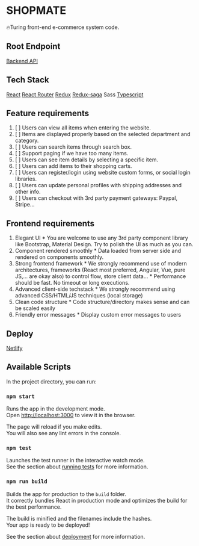 # SHOPMATE
🔥Turing front-end e-commerce system code.

## Root Endpoint
[Backend API](https://backendapi.turing.com/docs/#/)

## Tech Stack
[React](https://reactjs.org/)
[React Router](https://www.npmjs.com/package/react-router-dom)
[Redux](https://www.npmjs.com/package/redux)
[Redux-saga](https://www.npmjs.com/package/redux-saga)
Sass
[Typescript](https://www.npmjs.com/package/typescript)

## Feature requirements
1. [ ] Users can view all items when entering the website.
2. [ ] Items are displayed properly based on the selected department and category.
3. [ ] Users can search items through search box.
4. [ ] Support paging if we have too many items.
5. [ ] Users can see item details by selecting a specific item.
6. [ ] Users can add items to their shopping carts.
7. [ ] Users can register/login using website custom forms, or social login libraries.
8. [ ] Users can update personal profiles with shipping addresses and other info.
9. [ ] Users can checkout with 3rd party payment gateways: Paypal, Stripe…


## Frontend requirements
  1. Elegant UI
    * You are welcome to use any 3rd party component library like Bootstrap, Material Design. Try to polish the UI as much as you can.
  2. Component rendered smoothly
    * Data loaded from server side and rendered on components smoothly.
  3. Strong frontend framework
    * We strongly recommend use of modern architectures, frameworks (React most preferred, Angular, Vue, pure JS,... are okay also) to control flow, store client data…
    * Performance should be fast. No timeout or long executions.
  4. Advanced client-side techstack
    * We strongly recommend using advanced CSS/HTML/JS techniques (local storage)
  5. Clean code structure
    * Code structure/directory makes sense and can be scaled easily
  6. Friendly error messages
    * Display custom error messages to users

## Deploy
[Netlify](https://condescending-wilson-7ab496.netlify.com/)

## Available Scripts

In the project directory, you can run:

### `npm start`

Runs the app in the development mode.<br>
Open [http://localhost:3000](http://localhost:3000) to view it in the browser.

The page will reload if you make edits.<br>
You will also see any lint errors in the console.

### `npm test`

Launches the test runner in the interactive watch mode.<br>
See the section about [running tests](https://facebook.github.io/create-react-app/docs/running-tests) for more information.

### `npm run build`

Builds the app for production to the `build` folder.<br>
It correctly bundles React in production mode and optimizes the build for the best performance.

The build is minified and the filenames include the hashes.<br>
Your app is ready to be deployed!

See the section about [deployment](https://facebook.github.io/create-react-app/docs/deployment) for more information.